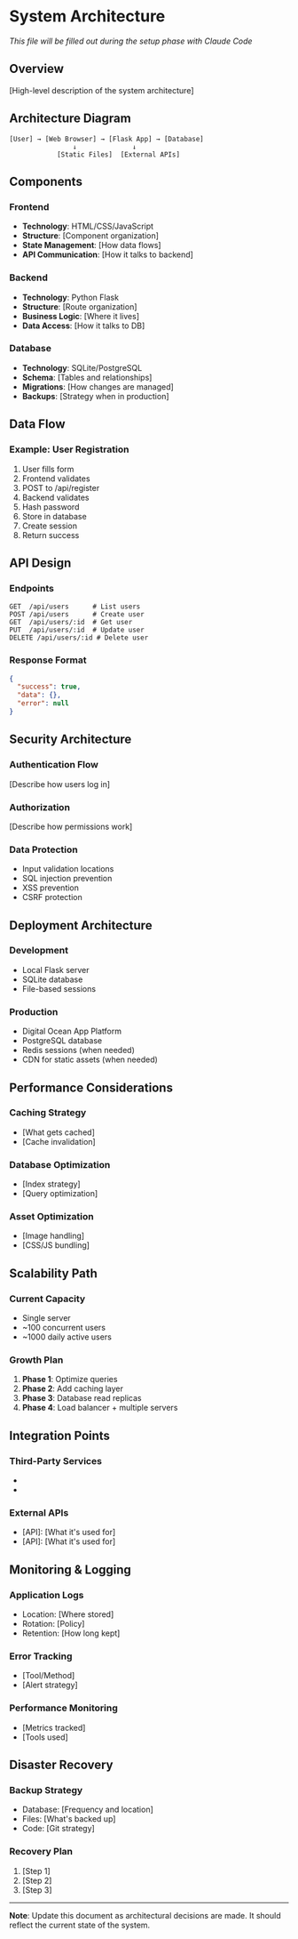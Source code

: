 # System Architecture

*This file will be filled out during the setup phase with Claude Code*

## Overview
[High-level description of the system architecture]

## Architecture Diagram
```
[User] → [Web Browser] → [Flask App] → [Database]
                ↓              ↓
            [Static Files]  [External APIs]
```

## Components

### Frontend
- **Technology**: HTML/CSS/JavaScript
- **Structure**: [Component organization]
- **State Management**: [How data flows]
- **API Communication**: [How it talks to backend]

### Backend
- **Technology**: Python Flask
- **Structure**: [Route organization]
- **Business Logic**: [Where it lives]
- **Data Access**: [How it talks to DB]

### Database
- **Technology**: SQLite/PostgreSQL
- **Schema**: [Tables and relationships]
- **Migrations**: [How changes are managed]
- **Backups**: [Strategy when in production]

## Data Flow

### Example: User Registration
1. User fills form
2. Frontend validates
3. POST to /api/register
4. Backend validates
5. Hash password
6. Store in database
7. Create session
8. Return success

## API Design

### Endpoints
```
GET  /api/users      # List users
POST /api/users      # Create user
GET  /api/users/:id  # Get user
PUT  /api/users/:id  # Update user
DELETE /api/users/:id # Delete user
```

### Response Format
```json
{
  "success": true,
  "data": {},
  "error": null
}
```

## Security Architecture

### Authentication Flow
[Describe how users log in]

### Authorization
[Describe how permissions work]

### Data Protection
- Input validation locations
- SQL injection prevention
- XSS prevention
- CSRF protection

## Deployment Architecture

### Development
- Local Flask server
- SQLite database
- File-based sessions

### Production
- Digital Ocean App Platform
- PostgreSQL database
- Redis sessions (when needed)
- CDN for static assets (when needed)

## Performance Considerations

### Caching Strategy
- [What gets cached]
- [Cache invalidation]

### Database Optimization
- [Index strategy]
- [Query optimization]

### Asset Optimization
- [Image handling]
- [CSS/JS bundling]

## Scalability Path

### Current Capacity
- Single server
- ~100 concurrent users
- ~1000 daily active users

### Growth Plan
1. **Phase 1**: Optimize queries
2. **Phase 2**: Add caching layer
3. **Phase 3**: Database read replicas
4. **Phase 4**: Load balancer + multiple servers

## Integration Points

### Third-Party Services
- [Service]: [Purpose]
- [Service]: [Purpose]

### External APIs
- [API]: [What it's used for]
- [API]: [What it's used for]

## Monitoring & Logging

### Application Logs
- Location: [Where stored]
- Rotation: [Policy]
- Retention: [How long kept]

### Error Tracking
- [Tool/Method]
- [Alert strategy]

### Performance Monitoring
- [Metrics tracked]
- [Tools used]

## Disaster Recovery

### Backup Strategy
- Database: [Frequency and location]
- Files: [What's backed up]
- Code: [Git strategy]

### Recovery Plan
1. [Step 1]
2. [Step 2]
3. [Step 3]

---

**Note**: Update this document as architectural decisions are made. It should reflect the current state of the system.